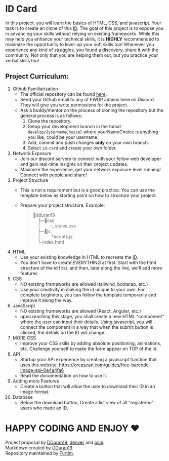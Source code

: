 # ID Card

In this project, you will learn the basics of HTML, CSS, and javascript. Your task is to create an clone of this [ID](https://tribune.net.ph/wp-content/uploads/2022/08/National-ID.jpg). The goal of this project is to expose you in advancing your skills without relying on existing frameworks. While this may help you enhance your technical skills, it is **HIGHLY** recommended to maximize the opportunity to level-up your soft skills too! Whenever you experience any kind of struggles, you found a discovery, share it with the community. Not only that you are helping them out, but you practice your verbal skills too!

Project Curriculum:
-
1. Github Familiarization
    - The official repository can be found [here](https://github.com/FWDP/beginner-challenges).
    - Send your Github email to any of FWDP admins here on Discord. They will give you write permissions for the project.
    - Ask a buddy/mentor on the process of cloning the repository but the general process is as follows:
        1. Clone the repository.
        2. Setup your development branch in the fomat `develop/{yourNameChoice}` where yourNameChoice is anything you like, could be your username.
        3. Add, commit and push changes **only** on your own branch.
        4. Select `id-card` and create your own folder.
2. Network Exposure
    - Join our discord servers to connect with your fellow web developer and gain real-time insights on their project updates.
    - Maximize the experience, get your network exposure level running! Connect with people and share!
3. Project Structure
    - This is not a requirement but is a good practice. You can use the template below as starting point on how to structure your project.
    - Prepare your project structure. Example:
   
        >&#128193;dduran19 <br>
        &nbsp;&nbsp;&nbsp;&nbsp;├─&#128193;css <br>
        &nbsp;&nbsp;&nbsp;&nbsp;│&nbsp;&nbsp;&nbsp;&nbsp;&nbsp;&nbsp;&nbsp;&nbsp;&#8735;styles.css<br>
        &nbsp;&nbsp;&nbsp;&nbsp;├─&#128193;js<br>
        &nbsp;&nbsp;&nbsp;&nbsp;│&nbsp;&nbsp;&nbsp;&nbsp;&nbsp;&nbsp;&nbsp;&nbsp;└scripts.js<br>
        &nbsp;&nbsp;&nbsp;&nbsp;└ index.html
4. HTML
    - Use your existing knowledge in HTML to recreate the [ID](https://tribune.net.ph/wp-content/uploads/2022/08/National-ID.jpg).
    - You don't have to create EVERYTHING at first. Start with the html structure of the id first. and then, later along the line, we'll add more features
5. CSS
    - NO existing frameworks are allowed (tailwind, bootsrap, etc.)
    - Use your creativity in making the id unique to your own. For complete beginners, you can follow the template temporarily and improve it along the way.
6. JavaScript
    - NO existing frameworks are allowed (React, Angular, etc.)
    - upon reaching this stage, you shall create a new HTML "component" where the user can input their details. Using javascript, you will connect the component in a way that when the submit button is clicked, the details on the ID will change.
7. MORE CSS 
    - improve your CSS skills by adding absolute positioning, animations, etc. Challenge yourself to make the form appear on TOP of the id.
8. API
    - Startup your API experience by creating a javascript function that uses this website: https://orcascan.com/guides/free-barcode-image-api-0e4a4fa6
    - Read the documentation on how to use it.
9. Adding more Features
    - Create a button that will allow the user to download their ID in an image format.
10. Database
    - Below the download button, Create a list view of all "registered" users who made an ID.

# HAPPY CODING AND ENJOY ♥
Project proposal by [DDuran19](https://github.com/DDuran19), [denver](https://github.com/DenverBrian) and [oshi](https://github.com/os-hi).<br>
Markdown created by [DDuran19](https://github.com/DDuran19).<br>
Repository maintained by [Furtim](https://github.com/furtimx).